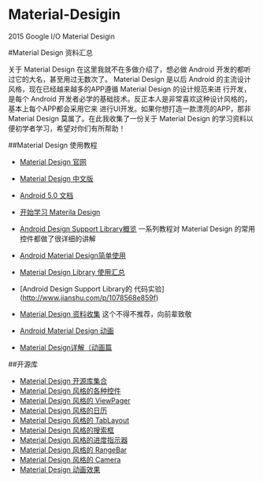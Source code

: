 # Material-Desigin
2015 Google I/O Material Desigin

#Material Design 资料汇总


关于 Material Design 在这里我就不在多做介绍了，想必做 Android 开发的都听过它的大名，甚至用过无数次了。
Material Design 是以后 Android 的主流设计风格，现在已经越来越多的APP遵循 Material Design 的设计规范来进
行开发，是每个 Android 开发者必学的基础技术。反正本人是非常喜欢这种设计风格的，基本上每个APP都会采用它来
进行UI开发。如果你想打造一款漂亮的APP，那非 Material Design 莫属了。在此我收集了一份关于 Material Design
的学习资料以便初学者学习，希望对你们有所帮助！

##Material Design 使用教程
- [Material Design 官网](https://material.google.com/)
- [Material Design 中文版](http://wiki.jikexueyuan.com/project/material-design/)
- [Android 5.0 文档](https://developer.android.com/training/material/index.html)
- [开始学习 Materila Design](https://bboyfeiyu.gitbooks.io/android-tech-frontier/content/issue-8/%E5%BC%80%E5%A7%8B%E5%AD%A6%E4%B9%A0Material%20Design.html)

- [Android Design Support Library概览](http://blog.csdn.net/growth58/article/details/47972467) 一系列教程对 Material Design 的常用控件都做了很详细的讲解
- [Android Material Design简单使用](http://www.jianshu.com/p/107a2529a56f)
- [Material Design Library 使用汇总](http://www.jianshu.com/p/40efd44802ef)
- [Android Design Support Library的 代码实验] (http://www.jianshu.com/p/1078568e859f)
- [Material Design 资料收集](http://www.jianshu.com/p/378ea4ee5a54) 这个不得不推荐，向前辈致敬
- [Android Material Design 动画](http://blog.csdn.net/qibin0506/article/details/49069089)
- [Material Design详解（动画篇](http://blog.csdn.net/a396901990/article/details/40187203)

##开源库
- [Material Design 开源库集合](https://github.com/soyoungboy/android-material-design-Open-source-projects)
- [Material Design 风格的各种控件](https://github.com/navasmdc/MaterialDesignLibrary)
- [Material Design 风格的 ViewPager](https://github.com/florent37/MaterialViewPager)
- [Material Design 风格的日历](https://github.com/prolificinteractive/material-calendarview)
- [Material Design 风格的 TabLayout](https://github.com/jpardogo/PagerSlidingTabStrip)
- [Material Design 风格的搜索框](https://github.com/MiguelCatalan/MaterialSearchView)
- [Material Design 风格的进度指示器](https://github.com/lsjwzh/MaterialLoadingProgressBar)
- [Material Design 风格的 RangeBar](https://github.com/oli107/material-range-bar)
- [Material Design 风格的 Camera](https://github.com/afollestad/material-camera)
- [Material Design 动画效果](https://github.com/lgvalle/Material-Animations)





